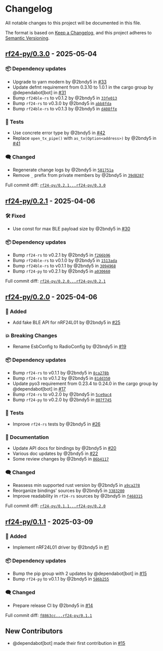# Changelog

All notable changes to this project will be documented in this file.

The format is based on [Keep a Changelog](https://keepachangelog.com/en/1.0.0/),
and this project adheres to [Semantic Versioning](https://semver.org/spec/v2.0.0.html).
<!-- markdownlint-disable MD024 -->

## [rf24-py/0.3.0] - 2025-05-04

### <!-- 6 --> 📦 Dependency updates

- Upgrade to yarn modern by @2bndy5 in [#33](https://github.com/nRF24/rf24-rs/pull/33)
- Update defmt requirement from 0.3.10 to 1.0.1 in the cargo group by @dependabot[bot] in [#31](https://github.com/nRF24/rf24-rs/pull/31)
- Bump `rf24ble-rs` to v0.1.2 by @2bndy5 in [`33fe013`](https://github.com/nRF24/rf24-rs/commit/33fe0130101feb42aaa49aa5b88ac928034ec261)
- Bump `rf24-rs` to v0.3.0 by @2bndy5 in [`abb8fda`](https://github.com/nRF24/rf24-rs/commit/abb8fdab9575ef30fa3445067aca11f21f07dfbb)
- Bump `rf24ble-rs` to v0.1.3 by @2bndy5 in [`d408ffe`](https://github.com/nRF24/rf24-rs/commit/d408ffeee12c94b6580e7114bc9d6ab3a7eeeb23)

### <!-- 7 -->🚦 Tests

- Use concrete error type by @2bndy5 in [#42](https://github.com/nRF24/rf24-rs/pull/42)
- Replace `open_tx_pipe()` with `as_tx(Option<address>)` by @2bndy5 in [#41](https://github.com/nRF24/rf24-rs/pull/41)

### <!-- 9 --> 🗨️ Changed

- Regenerate change logs by @2bndy5 in [`581751a`](https://github.com/nRF24/rf24-rs/commit/581751af27d074797b4749572f05e9f8b3548e21)
- Remove `_` prefix from private members by @2bndy5 in [`39d8287`](https://github.com/nRF24/rf24-rs/commit/39d8287461777bbf9d8a1c1a92636b46b29669d0)

[rf24-py/0.3.0]: https://github.com/nRF24/rf24-rs/compare/rf24-py/0.2.1...rf24-py/0.3.0

Full commit diff: [`rf24-py/0.2.1...rf24-py/0.3.0`][rf24-py/0.3.0]

## [rf24-py/0.2.1] - 2025-04-06

### <!-- 4 --> 🛠️ Fixed

- Use const for max BLE payload size by @2bndy5 in [#30](https://github.com/nRF24/rf24-rs/pull/30)

### <!-- 6 --> 📦 Dependency updates

- Bump `rf24-rs` to v0.2.1 by @2bndy5 in [`f266b96`](https://github.com/nRF24/rf24-rs/commit/f266b9695f1c492cce1ea7720a6df4fde298c338)
- Bump `rf24ble-rs` to v0.1.0 by @2bndy5 in [`1513ada`](https://github.com/nRF24/rf24-rs/commit/1513ada7aa678588ef153cbe1511021efeb7b286)
- Bump `rf24ble-rs` to v0.1.1 by @2bndy5 in [`3094968`](https://github.com/nRF24/rf24-rs/commit/3094968d17f63dea1594b0438534319f3aac5e89)
- Bump `rf24-py` to v0.2.1 by @2bndy5 in [`a030660`](https://github.com/nRF24/rf24-rs/commit/a030660d255715c5069e92af745b9199b6e466a1)

[rf24-py/0.2.1]: https://github.com/nRF24/rf24-rs/compare/rf24-py/0.2.0...rf24-py/0.2.1

Full commit diff: [`rf24-py/0.2.0...rf24-py/0.2.1`][rf24-py/0.2.1]

## [rf24-py/0.2.0] - 2025-04-06

### <!-- 1 --> 🚀 Added

- Add fake BLE API for nRF24L01 by @2bndy5 in [#25](https://github.com/nRF24/rf24-rs/pull/25)

### <!-- 10 --> 💥 Breaking Changes

- Rename EsbConfig to RadioConfig by @2bndy5 in [#19](https://github.com/nRF24/rf24-rs/pull/19)

### <!-- 6 --> 📦 Dependency updates

- Bump `rf24-rs` to v0.1.1 by @2bndy5 in [`8ca278b`](https://github.com/nRF24/rf24-rs/commit/8ca278bbbff72514c8c84001bbd3480d4ba7d1d9)
- Bump `rf24-rs` to v0.1.2 by @2bndy5 in [`81dd350`](https://github.com/nRF24/rf24-rs/commit/81dd350634880a4a76f3817e0e85d8099490fb37)
- Update pyo3 requirement from 0.23.4 to 0.24.0 in the cargo group by @dependabot[bot] in [#17](https://github.com/nRF24/rf24-rs/pull/17)
- Bump `rf24-rs` to v0.2.0 by @2bndy5 in [`5ce9ac4`](https://github.com/nRF24/rf24-rs/commit/5ce9ac456ec1e1bb00613e433ec8636919c58495)
- Bump `rf24-py` to v0.2.0 by @2bndy5 in [`007f745`](https://github.com/nRF24/rf24-rs/commit/007f745b384d711ef03e7f7122d084743bd66442)

### <!-- 7 -->🚦 Tests

- Improve ``rf24-rs`` tests by @2bndy5 in [#26](https://github.com/nRF24/rf24-rs/pull/26)

### <!-- 8 --> 📝 Documentation

- Update API docs for bindings by @2bndy5 in [#20](https://github.com/nRF24/rf24-rs/pull/20)
- Various doc updates by @2bndy5 in [#22](https://github.com/nRF24/rf24-rs/pull/22)
- Some review changes by @2bndy5 in [`86b4117`](https://github.com/nRF24/rf24-rs/commit/86b4117722fccb55e7b09187b61969401ffaee1e)

### <!-- 9 --> 🗨️ Changed

- Reassess min supported rust version by @2bndy5 in [`a9ca278`](https://github.com/nRF24/rf24-rs/commit/a9ca278b3ed38a682bba54bbf32de2b874ae9097)
- Reorganize bindings' sources by @2bndy5 in [`3383200`](https://github.com/nRF24/rf24-rs/commit/33832000723857bf7b09a94c4ab892adc9cc66bf)
- Improve readability in `rf24-rs` sources by @2bndy5 in [`f468315`](https://github.com/nRF24/rf24-rs/commit/f4683153d72bd67b0a7707a3a922a0d03b852164)

[rf24-py/0.2.0]: https://github.com/nRF24/rf24-rs/compare/rf24-py/0.1.1...rf24-py/0.2.0

Full commit diff: [`rf24-py/0.1.1...rf24-py/0.2.0`][rf24-py/0.2.0]

## [rf24-py/0.1.1] - 2025-03-09

### <!-- 1 --> 🚀 Added

- Implement nRF24L01 driver by @2bndy5 in [#1](https://github.com/nRF24/rf24-rs/pull/1)

### <!-- 6 --> 📦 Dependency updates

- Bump the pip group with 2 updates by @dependabot[bot] in [#15](https://github.com/nRF24/rf24-rs/pull/15)
- Bump `rf24-py` to v0.1.1 by @2bndy5 in [`586b255`](https://github.com/nRF24/rf24-rs/commit/586b255c8ca1266bbef382b4eb3677ec87a6e79f)

### <!-- 9 --> 🗨️ Changed

- Prepare release CI by @2bndy5 in [#14](https://github.com/nRF24/rf24-rs/pull/14)

[rf24-py/0.1.1]: https://github.com/nRF24/rf24-rs/compare/f8863cc36d66708bfa0fb2fb1a219c7b2f97f7d6...rf24-py/0.1.1

Full commit diff: [`f8863cc...rf24-py/0.1.1`][rf24-py/0.1.1]

## New Contributors

- @dependabot[bot] made their first contribution in [#15](https://github.com/nRF24/rf24-rs/pull/15)<!-- generated by git-cliff -->
